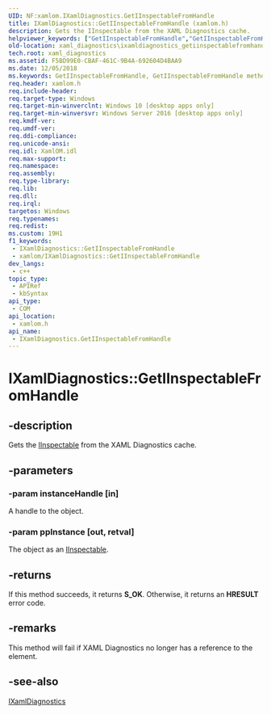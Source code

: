 ```yaml
---
UID: NF:xamlom.IXamlDiagnostics.GetIInspectableFromHandle
title: IXamlDiagnostics::GetIInspectableFromHandle (xamlom.h)
description: Gets the IInspectable from the XAML Diagnostics cache.
helpviewer_keywords: ["GetIInspectableFromHandle","GetIInspectableFromHandle method","GetIInspectableFromHandle method","IXamlDiagnostics interface","IXamlDiagnostics interface","GetIInspectableFromHandle method","IXamlDiagnostics.GetIInspectableFromHandle","IXamlDiagnostics::GetIInspectableFromHandle","xaml_diagnostics.ixamldiagnostics_getiinspectablefromhandle","xamlom/IXamlDiagnostics::GetIInspectableFromHandle"]
old-location: xaml_diagnostics\ixamldiagnostics_getiinspectablefromhandle.htm
tech.root: xaml_diagnostics
ms.assetid: F5BD99E0-CBAF-461C-9B4A-692604D4BAA9
ms.date: 12/05/2018
ms.keywords: GetIInspectableFromHandle, GetIInspectableFromHandle method, GetIInspectableFromHandle method,IXamlDiagnostics interface, IXamlDiagnostics interface,GetIInspectableFromHandle method, IXamlDiagnostics.GetIInspectableFromHandle, IXamlDiagnostics::GetIInspectableFromHandle, xaml_diagnostics.ixamldiagnostics_getiinspectablefromhandle, xamlom/IXamlDiagnostics::GetIInspectableFromHandle
req.header: xamlom.h
req.include-header: 
req.target-type: Windows
req.target-min-winverclnt: Windows 10 [desktop apps only]
req.target-min-winversvr: Windows Server 2016 [desktop apps only]
req.kmdf-ver: 
req.umdf-ver: 
req.ddi-compliance: 
req.unicode-ansi: 
req.idl: XamlOM.idl
req.max-support: 
req.namespace: 
req.assembly: 
req.type-library: 
req.lib: 
req.dll: 
req.irql: 
targetos: Windows
req.typenames: 
req.redist: 
ms.custom: 19H1
f1_keywords:
 - IXamlDiagnostics::GetIInspectableFromHandle
 - xamlom/IXamlDiagnostics::GetIInspectableFromHandle
dev_langs:
 - c++
topic_type:
 - APIRef
 - kbSyntax
api_type:
 - COM
api_location:
 - xamlom.h
api_name:
 - IXamlDiagnostics.GetIInspectableFromHandle
---
```


# IXamlDiagnostics::GetIInspectableFromHandle


## -description

Gets the <a href="/windows/desktop/api/inspectable/nn-inspectable-iinspectable">IInspectable</a> from the XAML Diagnostics
    cache.

## -parameters

### -param instanceHandle [in]

A handle to the object.

### -param ppInstance [out, retval]

The object as an <a href="/windows/desktop/api/inspectable/nn-inspectable-iinspectable">IInspectable</a>.

## -returns

If this method succeeds, it returns <b>S_OK</b>. Otherwise, it returns an <b>HRESULT</b> error code.

## -remarks

This method will fail if XAML Diagnostics no longer has a reference to
    the element.

## -see-also

<a href="/previous-versions/windows/desktop/api/xamlom/nn-xamlom-ixamldiagnostics">IXamlDiagnostics</a>